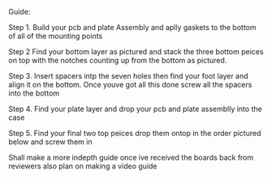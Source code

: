 Guide: 

Step 1. Build your pcb and plate Assembly and aplly gaskets to the bottom of all of the mounting points 


Step 2 Find your bottom layer as pictured and stack the three bottom peices on top with the notches counting up from the bottom as pictured. 


Step 3. Insert spacers intp the seven holes then find your foot layer and align it on the bottom. Once youve got all this done screw all the spacers
into the bottom 


Step 4. Find your plate layer and drop your pcb and plate assemblly into the case


Step 5. Find your final two top peices drop them ontop in the order pictured below and screw them in 

Shall make a more indepth guide once ive received the boards back from reviewers also plan on making a video guide
